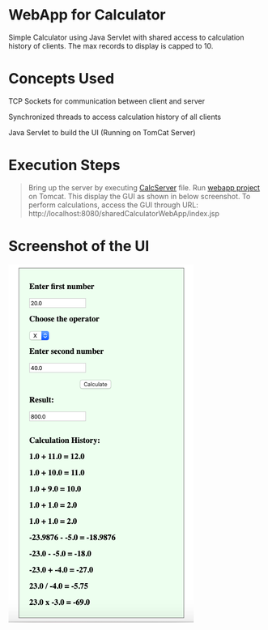 # WebApp for Calculator
Simple Calculator using Java Servlet with shared access to calculation history of clients. The max records to display is capped to 10.

# Concepts Used
  TCP Sockets for communication between client and server
  
Synchronized threads to access calculation history of all clients
  
Java Servlet to build the UI (Running on TomCat Server)

# Execution Steps
> Bring up the server by executing [CalcServer](https://github.com/Roopana/calculator_distributed_server/blob/master/src/sharedCalculator/CalcServer.java) file.
> Run [webapp project](https://github.com/Roopana/calculator_client_webapp/tree/master/sharedCalculatorWebApp) on Tomcat. This display the GUI as shown in below screenshot.
> To perform calculations, access the GUI through URL: http://localhost:8080/sharedCalculatorWebApp/index.jsp

# Screenshot of the UI

![](https://github.com/Roopana/calculator_client_webapp/blob/master/Calc_WebApp.png)
